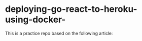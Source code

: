 # deploying-go-react-to-heroku-using-docker-
This is a practice repo based on the following article:
